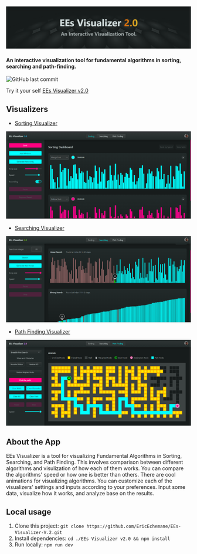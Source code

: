 [![EEs Visualizer v2.0](./public/ees_visualizer_banner.png)](https://ees-visualizer.netlify.app)

#### An interactive visualization tool for fundamental algorithms in sorting, searching and path-finding.

![GitHub last commit](https://img.shields.io/github/last-commit/ericechemane/EEs-Visualizer-V.2)

Try it your self [EEs Visualizer v2.0](https://ees-visualizer.netlify.app)

## Visualizers

- [Sorting Visualizer](https://ees-visualizer.netlify.app/sorting)

[![Sorting Visualizer](./public/sorting_banner.png)](https://ees-visualizer.netlify.app/sorting)

- [Searching Visualizer](https://ees-visualizer.netlify.app/searching)

[![Searching Visualizer](./public/searching_banner.png)](https://ees-visualizer.netlify.app/searching)

- [Path Finding Visualizer](https://ees-visualizer.netlify.app/path-finding)

[![Path Finding Visualizer](./public/path_finding_banner.png)](https://ees-visualizer.netlify.app/path-finding)


## About the App

EEs Visualizer is a tool for visualizing Fundamental Algorithms in Sorting, Searching, and Path Finding. This involves comparison between different algorithms and visulization of how each of them works. You can compare the algorithms' speed or how one is better than others. There are cool animations for visualizing algorithms. You can customize each of the visualizers' settings and inputs according to your preferences. Input some data, visualize how it works, and analyze base on the results.

## Local usage

1. Clone this project: ```git clone https://github.com/EricEchemane/EEs-Visualizer-V.2.git```
2. Install dependencies: ```cd ./EEs Visualizer v2.0 && npm install```
3. Run locally: ```npm run dev```